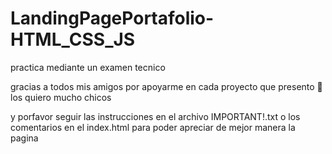 # LandingPagePortafolio-HTML_CSS_JS
practica mediante un examen tecnico 

gracias a todos mis amigos por apoyarme en cada proyecto que presento 💪 los quiero mucho chicos

y porfavor seguir las instrucciones en el archivo IMPORTANT!.txt o los comentarios en el index.html para poder apreciar de mejor manera la pagina
